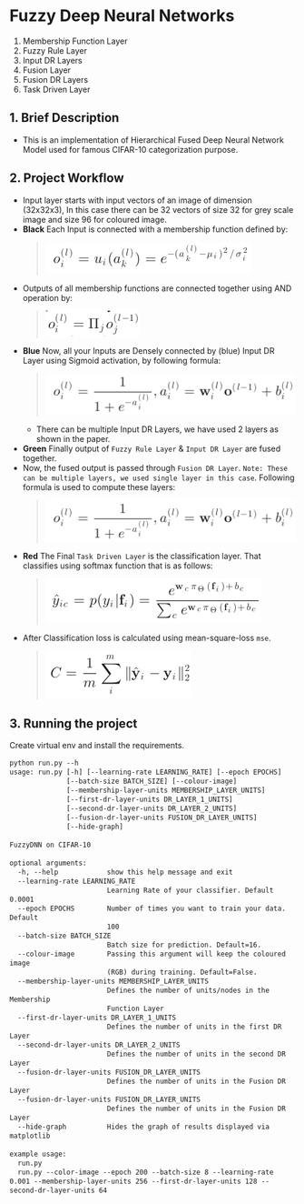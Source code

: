 # Fuzzy Deep Neural Networks

1. Membership Function Layer
2. Fuzzy Rule Layer
3. Input DR Layers
4. Fusion Layer
5. Fusion DR Layers
6. Task Driven Layer


## 1. Brief Description

* This is an implementation of Hierarchical Fused Deep Neural Network Model used for famous CIFAR-10 categorization purpose.

## 2. Project Workflow
* Input layer starts with input vectors of an image of dimension (32x32x3), In this case there can be 32 vectors of size 32 for grey scale image and size 96 for coloured image.
* **Black** Each Input is connected with a membership function defined by:
    > ![Membership Function]
* Outputs of all membership functions are connected together using AND operation by:
    > ![Fuzzy Rule]
* **Blue** Now, all your Inputs are Densely connected by (blue) Input DR Layer using Sigmoid activation, by following formula:
    > ![Input DR]
    * There can be multiple Input DR Layers, we have used 2 layers as shown in the paper.
* **Green** Finally output of `Fuzzy Rule Layer` & `Input DR Layer` are fused together.
* Now, the fused output is passed through `Fusion DR Layer`. `Note: These can be multiple layers, we used single layer in this case`. Following formula is used to compute these layers:
    > ![Input DR]
* **Red** The Final `Task Driven Layer` is the classification layer. That classifies using softmax function that is as follows:
    > ![Task Driven]
* After Classification loss is calculated using mean-square-loss `mse`.
    > ![MSE]
## 3. Running the project

Create virtual env and install the requirements.

```commandline
python run.py --h
usage: run.py [-h] [--learning-rate LEARNING_RATE] [--epoch EPOCHS]
              [--batch-size BATCH_SIZE] [--colour-image]
              [--membership-layer-units MEMBERSHIP_LAYER_UNITS]
              [--first-dr-layer-units DR_LAYER_1_UNITS]
              [--second-dr-layer-units DR_LAYER_2_UNITS]
              [--fusion-dr-layer-units FUSION_DR_LAYER_UNITS]
              [--hide-graph]

FuzzyDNN on CIFAR-10

optional arguments:
  -h, --help            show this help message and exit
  --learning-rate LEARNING_RATE
                        Learning Rate of your classifier. Default 0.0001
  --epoch EPOCHS        Number of times you want to train your data. Default
                        100
  --batch-size BATCH_SIZE
                        Batch size for prediction. Default=16.
  --colour-image        Passing this argument will keep the coloured image
                        (RGB) during training. Default=False.
  --membership-layer-units MEMBERSHIP_LAYER_UNITS
                        Defines the number of units/nodes in the Membership
                        Function Layer
  --first-dr-layer-units DR_LAYER_1_UNITS
                        Defines the number of units in the first DR Layer
  --second-dr-layer-units DR_LAYER_2_UNITS
                        Defines the number of units in the second DR Layer
  --fusion-dr-layer-units FUSION_DR_LAYER_UNITS
                        Defines the number of units in the Fusion DR Layer
  --fusion-dr-layer-units FUSION_DR_LAYER_UNITS
                        Defines the number of units in the Fusion DR Layer
  --hide-graph          Hides the graph of results displayed via matplotlib

example usage:
  run.py
  run.py --color-image --epoch 200 --batch-size 8 --learning-rate 0.001 --membership-layer-units 256 --first-dr-layer-units 128 --second-dr-layer-units 64
```

[Membership Function]: ./formulas/MembershipFunction.png
[Fuzzy Rule]: ./formulas/FuzzyRuleLayer.png
[Input DR]: ./formulas/InputDR.png
[Task Driven]: ./formulas/TaskDriven.png
[MSE]: ./formulas/MSE.png
